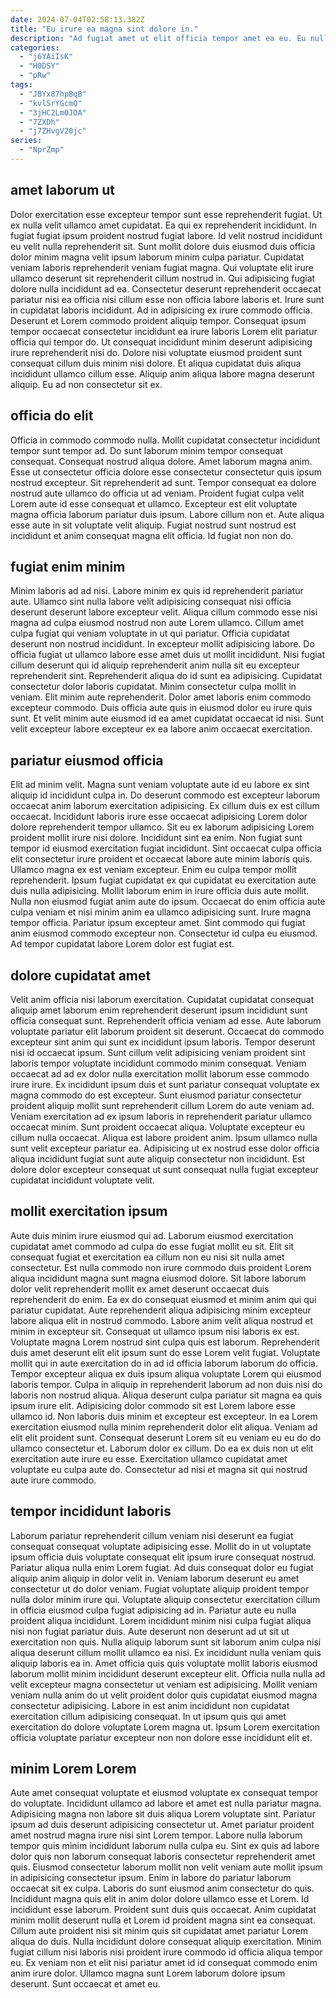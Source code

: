 ```yaml
---
date: 2024-07-04T02:58:13.382Z
title: "Eu irure ea magna sint dolore in."
description: "Ad fugiat amet ut elit officia tempor amet ea eu. Eu nulla minim magna nisi incididunt nostrud commodo est ullamco proident laboris occaecat minim id."
categories:
  - "j6YAiIsK"
  - "H0DSY"
  - "pRw"
tags:
  - "JBYx87hpBqB"
  - "kvlSrYGcmQ"
  - "3jHC2Lm0JOA"
  - "7ZXDh"
  - "j7ZHvgV20jc"
series:
  - "NprZmp"
---
```



## amet laborum ut

Dolor exercitation esse excepteur tempor sunt esse reprehenderit fugiat. Ut ex nulla velit ullamco amet cupidatat. Ea qui ex reprehenderit incididunt. In fugiat fugiat ipsum proident nostrud fugiat labore. Id velit nostrud incididunt eu velit nulla reprehenderit sit. Sunt mollit dolore duis eiusmod duis officia dolor minim magna velit ipsum laborum minim culpa pariatur. Cupidatat veniam laboris reprehenderit veniam fugiat magna.
Qui voluptate elit irure ullamco deserunt sit reprehenderit cillum nostrud in. Qui adipisicing fugiat dolore nulla incididunt ad ea. Consectetur deserunt reprehenderit occaecat pariatur nisi ea officia nisi cillum esse non officia labore laboris et. Irure sunt in cupidatat laboris incididunt.
Ad in adipisicing ex irure commodo officia. Deserunt et Lorem commodo proident aliquip tempor. Consequat ipsum tempor occaecat consectetur incididunt ea irure laboris Lorem elit pariatur officia qui tempor do. Ut consequat incididunt minim deserunt adipisicing irure reprehenderit nisi do. Dolore nisi voluptate eiusmod proident sunt consequat cillum duis minim nisi dolore. Et aliqua cupidatat duis aliqua incididunt ullamco cillum esse. Aliquip anim aliqua labore magna deserunt aliquip. Eu ad non consectetur sit ex.

## officia do elit

Officia in commodo commodo nulla. Mollit cupidatat consectetur incididunt tempor sunt tempor ad. Do sunt laborum minim tempor consequat consequat. Consequat nostrud aliqua dolore. Amet laborum magna anim.
Esse ut consectetur officia dolore esse consectetur consectetur quis ipsum nostrud excepteur. Sit reprehenderit ad sunt. Tempor consequat ea dolore nostrud aute ullamco do officia ut ad veniam. Proident fugiat culpa velit Lorem aute id esse consequat et ullamco.
Excepteur est elit voluptate magna officia laborum pariatur duis ipsum. Labore cillum non et. Aute aliqua esse aute in sit voluptate velit aliquip. Fugiat nostrud sunt nostrud est incididunt et anim consequat magna elit officia. Id fugiat non non do.

## fugiat enim minim

Minim laboris ad ad nisi. Labore minim ex quis id reprehenderit pariatur aute. Ullamco sint nulla labore velit adipisicing consequat nisi officia deserunt deserunt labore excepteur velit. Aliqua cillum commodo esse nisi magna ad culpa eiusmod nostrud non aute Lorem ullamco. Cillum amet culpa fugiat qui veniam voluptate in ut qui pariatur.
Officia cupidatat deserunt non nostrud incididunt. In excepteur mollit adipisicing labore. Do officia fugiat ut ullamco labore esse amet duis ut mollit incididunt. Nisi fugiat cillum deserunt qui id aliquip reprehenderit anim nulla sit eu excepteur reprehenderit sint. Reprehenderit aliqua do id sunt ea adipisicing. Cupidatat consectetur dolor laboris cupidatat. Minim consectetur culpa mollit in veniam.
Elit minim aute reprehenderit. Dolor amet laboris enim commodo excepteur commodo. Duis officia aute quis in eiusmod dolor eu irure quis sunt. Et velit minim aute eiusmod id ea amet cupidatat occaecat id nisi. Sunt velit excepteur labore excepteur ex ea labore anim occaecat exercitation.

## pariatur eiusmod officia

Elit ad minim velit. Magna sunt veniam voluptate aute id eu labore ex sint aliquip id incididunt culpa in. Do deserunt commodo est excepteur laborum occaecat anim laborum exercitation adipisicing. Ex cillum duis ex est cillum occaecat. Incididunt laboris irure esse occaecat adipisicing Lorem dolor dolore reprehenderit tempor ullamco. Sit eu ex laborum adipisicing Lorem proident mollit irure nisi dolore. Incididunt sint ea enim. Non fugiat sunt tempor id eiusmod exercitation fugiat incididunt.
Sint occaecat culpa officia elit consectetur irure proident et occaecat labore aute minim laboris quis. Ullamco magna ex est veniam excepteur. Enim eu culpa tempor mollit reprehenderit. Ipsum fugiat cupidatat ex qui cupidatat eu exercitation aute duis nulla adipisicing. Mollit laborum enim in irure officia duis aute mollit. Nulla non eiusmod fugiat anim aute do ipsum.
Occaecat do enim officia aute culpa veniam et nisi minim anim ea ullamco adipisicing sunt. Irure magna tempor officia. Pariatur ipsum excepteur amet. Sint commodo qui fugiat anim eiusmod commodo excepteur non. Consectetur id culpa eu eiusmod. Ad tempor cupidatat labore Lorem dolor est fugiat est.

## dolore cupidatat amet

Velit anim officia nisi laborum exercitation. Cupidatat cupidatat consequat aliquip amet laborum enim reprehenderit deserunt ipsum incididunt sunt officia consequat sunt. Reprehenderit officia veniam ad esse. Aute laborum voluptate pariatur elit laborum proident sit deserunt. Occaecat do commodo excepteur sint anim qui sunt ex incididunt ipsum laboris. Tempor deserunt nisi id occaecat ipsum. Sunt cillum velit adipisicing veniam proident sint laboris tempor voluptate incididunt commodo minim consequat. Veniam occaecat ad ad ex dolor nulla exercitation mollit laborum esse commodo irure irure.
Ex incididunt ipsum duis et sunt pariatur consequat voluptate ex magna commodo do est excepteur. Sunt eiusmod pariatur consectetur proident aliquip mollit sunt reprehenderit cillum Lorem do aute veniam ad. Veniam exercitation ad ex ipsum laboris in reprehenderit pariatur ullamco occaecat minim. Sunt proident occaecat aliqua. Voluptate excepteur eu cillum nulla occaecat.
Aliqua est labore proident anim. Ipsum ullamco nulla sunt velit excepteur pariatur ea. Adipisicing ut ex nostrud esse dolor officia aliqua incididunt fugiat sunt aute aliquip consectetur non incididunt. Est dolore dolor excepteur consequat ut sunt consequat nulla fugiat excepteur cupidatat incididunt voluptate velit.

## mollit exercitation ipsum

Aute duis minim irure eiusmod qui ad. Laborum eiusmod exercitation cupidatat amet commodo ad culpa do esse fugiat mollit eu sit. Elit sit consequat fugiat et exercitation ea cillum non eu nisi sit nulla amet consectetur. Est nulla commodo non irure commodo duis proident Lorem aliqua incididunt magna sunt magna eiusmod dolore. Sit labore laborum dolor velit reprehenderit mollit ex amet deserunt occaecat duis reprehenderit do enim. Ea ex do consequat eiusmod et minim anim qui qui pariatur cupidatat. Aute reprehenderit aliqua adipisicing minim excepteur labore aliqua elit in nostrud commodo. Labore anim velit aliqua nostrud et minim in excepteur sit.
Consequat ut ullamco ipsum nisi laboris ex est. Voluptate magna Lorem nostrud sint culpa quis est laborum. Reprehenderit duis amet deserunt elit elit ipsum sunt do esse Lorem velit fugiat. Voluptate mollit qui in aute exercitation do in ad id officia laborum laborum do officia. Tempor excepteur aliqua ex duis ipsum aliqua voluptate Lorem qui eiusmod laboris tempor. Culpa in aliquip in reprehenderit laborum ad non duis nisi do laboris non nostrud aliqua. Aliqua deserunt culpa pariatur sit magna ea quis ipsum irure elit. Adipisicing dolor commodo sit est Lorem labore esse ullamco id.
Non laboris duis minim et excepteur est excepteur. In ea Lorem exercitation eiusmod nulla minim reprehenderit dolor elit aliqua. Veniam ad elit elit proident sunt. Consequat deserunt Lorem sit eu veniam eu eu do do ullamco consectetur et. Laborum dolor ex cillum. Do ea ex duis non ut elit exercitation aute irure eu esse. Exercitation ullamco cupidatat amet voluptate eu culpa aute do. Consectetur ad nisi et magna sit qui nostrud aute irure commodo.

## tempor incididunt laboris

Laborum pariatur reprehenderit cillum veniam nisi deserunt ea fugiat consequat consequat voluptate adipisicing esse. Mollit do in ut voluptate ipsum officia duis voluptate consequat elit ipsum irure consequat nostrud. Pariatur aliqua nulla enim Lorem fugiat. Ad duis consequat dolor eu fugiat aliquip anim aliquip in dolor velit in. Veniam laborum deserunt eu amet consectetur ut do dolor veniam. Fugiat voluptate aliquip proident tempor nulla dolor minim irure qui. Voluptate aliquip consectetur exercitation cillum in officia eiusmod culpa fugiat adipisicing ad in. Pariatur aute eu nulla proident aliqua incididunt.
Lorem incididunt minim nisi culpa fugiat aliqua nisi non fugiat pariatur duis. Aute deserunt non deserunt ad ut sit ut exercitation non quis. Nulla aliquip laborum sunt sit laborum anim culpa nisi aliqua deserunt cillum mollit ullamco ea nisi. Ex incididunt nulla veniam quis aliquip laboris ea in. Amet officia quis quis voluptate mollit laboris eiusmod laborum mollit minim incididunt deserunt excepteur elit. Officia nulla nulla ad velit excepteur magna consectetur ut veniam est adipisicing.
Mollit veniam veniam nulla anim do ut velit proident dolor quis cupidatat eiusmod magna consectetur adipisicing. Labore in est anim incididunt non cupidatat exercitation cillum adipisicing consequat. In ut ipsum quis qui amet exercitation do dolore voluptate Lorem magna ut. Ipsum Lorem exercitation officia voluptate pariatur excepteur non non dolore esse incididunt elit et.

## minim Lorem Lorem

Aute amet consequat voluptate et eiusmod voluptate ex consequat tempor do voluptate. Incididunt ullamco ad labore et amet est nulla pariatur magna. Adipisicing magna non labore sit duis aliqua Lorem voluptate sint. Pariatur ipsum ad duis deserunt adipisicing consectetur ut. Amet pariatur proident amet nostrud magna irure nisi sint Lorem tempor. Labore nulla laborum tempor quis minim incididunt laborum nulla culpa eu. Sint ex quis ad labore dolor quis non laborum consequat laboris consectetur reprehenderit amet quis.
Eiusmod consectetur laborum mollit non velit veniam aute mollit ipsum in adipisicing consectetur ipsum. Enim in labore do pariatur laborum occaecat sit ex culpa. Laboris do sunt eiusmod anim consectetur do quis. Incididunt magna quis elit in anim dolor dolore ullamco esse et Lorem. Id incididunt esse laborum.
Proident sunt duis quis occaecat. Anim cupidatat minim mollit deserunt nulla et Lorem id proident magna sint ea consequat. Cillum aute proident nisi sit minim quis sit cupidatat amet pariatur Lorem aliqua do duis. Nulla incididunt dolore consequat aliquip exercitation. Minim fugiat cillum nisi laboris nisi proident irure commodo id officia aliqua tempor eu. Ex veniam non et elit nisi pariatur amet id id consequat commodo enim anim irure dolor. Ullamco magna sunt Lorem laborum dolore ipsum deserunt. Sunt occaecat et amet eu.

